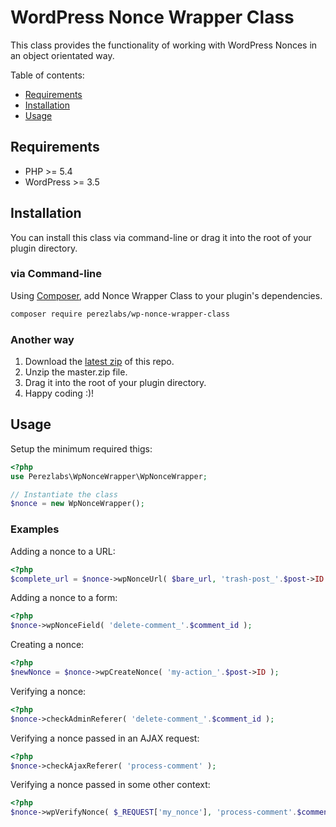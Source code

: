# WordPress Nonce Wrapper Class

This class provides the functionality of working with WordPress Nonces in an object orientated way.

Table of contents:
 * [Requirements](#requirements)
 * [Installation](#installation)
 * [Usage](#usage)

## Requirements

* PHP >= 5.4
* WordPress >= 3.5

## Installation

You can install this class via command-line or drag it into the root of your plugin directory.

### via Command-line

Using [Composer](https://getcomposer.org/), add Nonce Wrapper Class to your plugin's dependencies.

```sh
composer require perezlabs/wp-nonce-wrapper-class
```

### Another way

1. Download the [latest zip](https://github.com/perezlabs/wp-nonce-wrapper-class/archive/master.zip) of this repo.
2. Unzip the master.zip file.
3. Drag it into the root of your plugin directory.
4. Happy coding :)!

## Usage

Setup the minimum required thigs:

```php
<?php
use Perezlabs\WpNonceWrapper\WpNonceWrapper;

// Instantiate the class
$nonce = new WpNonceWrapper();
```
### Examples

Adding a nonce to a URL:

```php
<?php
$complete_url = $nonce->wpNonceUrl( $bare_url, 'trash-post_'.$post->ID );
```

Adding a nonce to a form:

```php
<?php
$nonce->wpNonceField( 'delete-comment_'.$comment_id );
```

Creating a nonce:

```php
<?php
$newNonce = $nonce->wpCreateNonce( 'my-action_'.$post->ID );
```

Verifying a nonce:

```php
<?php
$nonce->checkAdminReferer( 'delete-comment_'.$comment_id );
```

Verifying a nonce passed in an AJAX request:

```php
<?php
$nonce->checkAjaxReferer( 'process-comment' );
```

Verifying a nonce passed in some other context:

```php
<?php
$nonce->wpVerifyNonce( $_REQUEST['my_nonce'], 'process-comment'.$comment_id );
```

